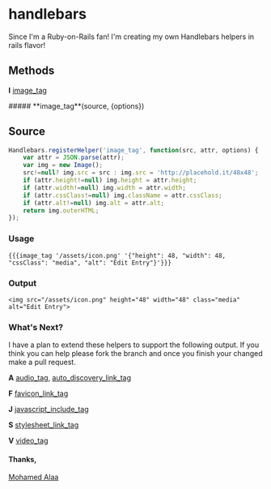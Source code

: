 # handlebars

Since I'm a Ruby-on-Rails fan! I'm creating my own Handlebars helpers in rails flavor!


## Methods


**I**	[image_tag](#image_tag)



<a name="image_tag"/>
##### **image_tag**(source, {options})

## Source

```javascript
Handlebars.registerHelper('image_tag', function(src, attr, options) {
    var attr = JSON.parse(attr);
    var img = new Image();
    src!=null? img.src = src : img.src = 'http://placehold.it/48x48';
    if (attr.height!=null) img.height = attr.height;
    if (attr.width!=null) img.width = attr.width;
    if (attr.cssClass!=null) img.className = attr.cssClass;
    if (attr.alt!=null) img.alt = attr.alt;
    return img.outerHTML;
});
```

### Usage

```
{{{image_tag '/assets/icon.png' '{"height": 48, "width": 48, "cssClass": "media", "alt": "Edit Entry"}'}}}
```

### Output

```
<img src="/assets/icon.png" height="48" width="48" class="media" alt="Edit Entry">
```

### What's Next?

I have a plan to extend these helpers to support the following output. If you think you can help please fork the branch and once you finish your changed make a pull request.


**A**	[audio_tag](#audio_tag), [auto_discovery_link_tag](#auto_discovery_link_tag)

**F**	[favicon_link_tag](#favicon_link_tag)

**J**	[javascript_include_tag](#javascript_include_tag)

**S**	[stylesheet_link_tag](#stylesheet_link_tag)

**V**	[video_tag](#video_tag)


#### Thanks,

[Mohamed Alaa](http://twitter.com/MohammedAlaa)
